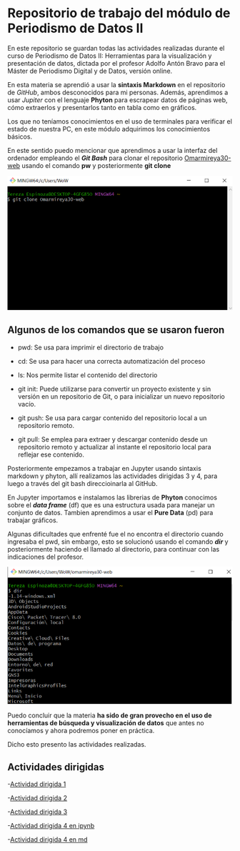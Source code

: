 # Repositorio de trabajo del módulo de Periodismo de Datos II

En este repositorio se guardan todas las actividades realizadas durante el curso de Periodismo de Datos II: Herramientas para la visualización y presentación de datos, dictada por el profesor Adolfo Antón Bravo para el Máster de Periodismo Digital y de Datos, versión online. 

En esta materia se aprendió a usar la **sintaxis Markdown** en el repositorio de *GitHub*, ambos desconocidos para mi personas. Además, aprendimos a usar *Jupiter* con el lenguaje **Phyton** para escrapear datos de páginas web, cómo extraerlos y presentarlos tanto en tabla como en gráficos. 

Los que no teníamos conocimientos en el uso de terminales para verificar el estado de nuestra PC, en este módulo adquirimos los conocimientos básicos.

En este sentido puedo mencionar que aprendimos a usar la interfaz del ordenador empleando el ***Git Bash*** para clonar el repositorio [Omarmireya30-web](https://nebrijas.github.io/Omarmireya30-web/) usando el comando **pw** y posteriormente **git clone**

![Clonacion del repositorio con git bash](final.png)

## Algunos de los comandos que se usaron fueron

- pwd: Se usa para imprimir el directorio de trabajo

- cd: Se usa para hacer una correcta automatización del proceso

- ls: Nos permite listar el contenido del directorio 

- git init: Puede utilizarse para convertir un proyecto existente y sin versión en un repositorio de Git, o para inicializar un nuevo repositorio vacío.

- git push: Se usa para cargar contenido del repositorio local a un repositorio remoto.

- git pull: Se emplea para extraer y descargar contenido desde un repositorio remoto y actualizar al instante el repositorio local para reflejar ese contenido.

Posteriormente empezamos a trabajar en Jupyter usando sintaxis markdown y phyton, allí realizamos las actividades dirigidas 3 y 4, para luego a través del git bash direccioinarla al GitHub. 

En Jupyter importamos e instalamos las librerias de **Phyton** conocimos sobre el ***data frame*** (df) que es una estructura usada para manejar un conjunto de datos. Tambien aprendimos a usar el **Pure Data** (pd) para trabajar gráficos. 

Algunas dificultades que enfrenté fue el no encontra el directorio cuando ingresaba el pwd, sin embargo, esto se solucionó usando el comando ***dir*** y posteriormente haciendo el llamado al directorio, para continuar con las indicaciones del profesor.  

![Clonacion del repositorio con git bash](dir.png)

Puedo concluir que la materia **ha sido de gran provecho en el uso de herramientas de búsqueda y visualización de datos** que antes no conocíamos y ahora podremos poner en práctica. 

Dicho esto presento las actividades realizadas. 


## Actividades dirigidas 

-[Actividad dirigida 1](ad1.md)

-[Actividad dirigida 2](ad2.md)

-[Actividad dirigida 3](aad3..ipynb)

-[Actividad dirigida 4 en ipynb](add4.ipynb)

-[Actividad dirigida 4 en md](add4.md)
